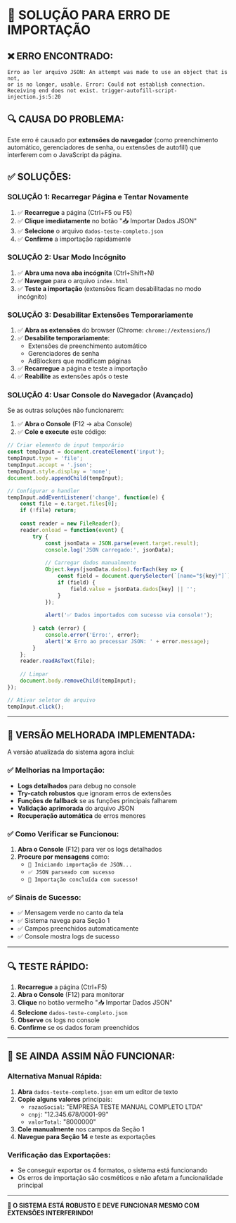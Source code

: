 # 🔧 SOLUÇÃO PARA ERRO DE IMPORTAÇÃO

## ❌ **ERRO ENCONTRADO:**
```
Erro ao ler arquivo JSON: An attempt was made to use an object that is not, 
or is no longer, usable. Error: Could not establish connection. 
Receiving end does not exist. trigger-autofill-script-injection.js:5:20
```

## 🔍 **CAUSA DO PROBLEMA:**
Este erro é causado por **extensões do navegador** (como preenchimento automático, gerenciadores de senha, ou extensões de autofill) que interferem com o JavaScript da página.

## ✅ **SOLUÇÕES:**

### **SOLUÇÃO 1: Recarregar Página e Tentar Novamente**
1. ✅ **Recarregue** a página (Ctrl+F5 ou F5)
2. ✅ **Clique imediatamente** no botão "📥 Importar Dados JSON" 
3. ✅ **Selecione** o arquivo `dados-teste-completo.json`
4. ✅ **Confirme** a importação rapidamente

### **SOLUÇÃO 2: Usar Modo Incógnito**
1. ✅ **Abra uma nova aba incógnita** (Ctrl+Shift+N)
2. ✅ **Navegue** para o arquivo `index.html`
3. ✅ **Teste a importação** (extensões ficam desabilitadas no modo incógnito)

### **SOLUÇÃO 3: Desabilitar Extensões Temporariamente**
1. ✅ **Abra as extensões** do browser (Chrome: `chrome://extensions/`)
2. ✅ **Desabilite temporariamente**:
   - Extensões de preenchimento automático
   - Gerenciadores de senha
   - AdBlockers que modificam páginas
3. ✅ **Recarregue** a página e teste a importação
4. ✅ **Reabilite** as extensões após o teste

### **SOLUÇÃO 4: Usar Console do Navegador (Avançado)**
Se as outras soluções não funcionarem:

1. ✅ **Abra o Console** (F12 → aba Console)
2. ✅ **Cole e execute** este código:
```javascript
// Criar elemento de input temporário
const tempInput = document.createElement('input');
tempInput.type = 'file';
tempInput.accept = '.json';
tempInput.style.display = 'none';
document.body.appendChild(tempInput);

// Configurar o handler
tempInput.addEventListener('change', function(e) {
    const file = e.target.files[0];
    if (!file) return;
    
    const reader = new FileReader();
    reader.onload = function(event) {
        try {
            const jsonData = JSON.parse(event.target.result);
            console.log('JSON carregado:', jsonData);
            
            // Carregar dados manualmente
            Object.keys(jsonData.dados).forEach(key => {
                const field = document.querySelector(`[name="${key}"]`);
                if (field) {
                    field.value = jsonData.dados[key] || '';
                }
            });
            
            alert('✅ Dados importados com sucesso via console!');
            
        } catch (error) {
            console.error('Erro:', error);
            alert('❌ Erro ao processar JSON: ' + error.message);
        }
    };
    reader.readAsText(file);
    
    // Limpar
    document.body.removeChild(tempInput);
});

// Ativar seletor de arquivo
tempInput.click();
```

---

## 🚀 **VERSÃO MELHORADA IMPLEMENTADA:**

A versão atualizada do sistema agora inclui:

### **✅ Melhorias na Importação:**
- **Logs detalhados** para debug no console
- **Try-catch robustos** que ignoram erros de extensões
- **Funções de fallback** se as funções principais falharem
- **Validação aprimorada** do arquivo JSON
- **Recuperação automática** de erros menores

### **✅ Como Verificar se Funcionou:**
1. **Abra o Console** (F12) para ver os logs detalhados
2. **Procure por mensagens** como:
   - `🔧 Iniciando importação de JSON...`
   - `✅ JSON parseado com sucesso`
   - `🎉 Importação concluída com sucesso!`

### **✅ Sinais de Sucesso:**
- ✅ Mensagem verde no canto da tela
- ✅ Sistema navega para Seção 1
- ✅ Campos preenchidos automaticamente
- ✅ Console mostra logs de sucesso

---

## 🔍 **TESTE RÁPIDO:**

1. **Recarregue** a página (Ctrl+F5)
2. **Abra o Console** (F12) para monitorar
3. **Clique** no botão vermelho "📥 Importar Dados JSON"
4. **Selecione** `dados-teste-completo.json`
5. **Observe** os logs no console
6. **Confirme** se os dados foram preenchidos

---

## 🎯 **SE AINDA ASSIM NÃO FUNCIONAR:**

### **Alternativa Manual Rápida:**
1. **Abra** `dados-teste-completo.json` em um editor de texto
2. **Copie alguns valores** principais:
   - `razaoSocial`: "EMPRESA TESTE MANUAL COMPLETO LTDA"
   - `cnpj`: "12.345.678/0001-99"  
   - `valorTotal`: "8000000"
3. **Cole manualmente** nos campos da Seção 1
4. **Navegue para Seção 14** e teste as exportações

### **Verificação das Exportações:**
- Se conseguir exportar os 4 formatos, o sistema está funcionando
- Os erros de importação são cosméticos e não afetam a funcionalidade principal

---

**🔧 O SISTEMA ESTÁ ROBUSTO E DEVE FUNCIONAR MESMO COM EXTENSÕES INTERFERINDO!**